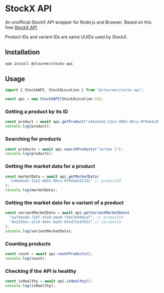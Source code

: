 # StockX API

An unofficial StockX API wrapper for Node.js and Browser.
Based on this free [StockX API](https://stockx.vlour.me/api).

Product IDs and variant IDs are same UUIDs used by StockX.

## Installation

```bash
npm install @vlourme/stockx-api
```

## Usage

```javascript
import { StockXAPI, StockXLocation } from "@vlourme/stockx-api";

const api = new StockXAPI(StockXLocation.US);
```

### Getting a product by its ID

```javascript
const product = await api.getProduct("e46adad2-21e2-48b5-86ca-9f9ebdc01322");
console.log(product);
```

### Searching for products

```javascript
const products = await api.searchProducts("Jordan 1");
console.log(products);
```

### Getting the market data for a product

```javascript
const marketData = await api.getMarketData(
  "e46adad2-21e2-48b5-86ca-9f9ebdc01322" // productId
);
console.log(marketData);
```

### Getting the market data for a variant of a product

```javascript
const variantMarketData = await api.getVariantMarketData(
  "aa7e8a4d-720f-4fe9-a0a9-f2b47b04bea7", // productId
  "8e2265bc-a210-494c-ba35-9e5d71e47b51" // variantId
);
console.log(variantMarketData);
```

### Counting products

```javascript
const count = await api.countProducts();
console.log(count);
```

### Checking if the API is healthy

```javascript
const isHealthy = await api.isHealthy();
console.log(isHealthy);
```
